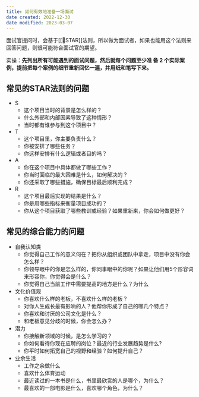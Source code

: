 ```yaml
---
title: 如何有效地准备一场面试
date created: 2022-12-30
date modified: 2023-03-07
---
```


面试官提问时，会基于[[🔡STAR]]法则，所以做为面试者，如果也能用这个法则来回答问题，则很可能符合面试官的期望。

实操：**先列出所有可能遇到的面试问题，然后就每个问题至少准 备 2 个实际案例，提前把每个案例的细节重新回忆一遍，并用纸和笔写下来。**

## 常见的STAR法则的问题

- S
	- 这个项目当时的背景是怎么样的？
	- 什么外部和内部因素导致了这种情形？
	- 当时都有谁参与到这个项目中？
- T
	- 这个项目里，你主要负责什么？
	- 你被安排了哪些任务？
	- 你这样安排有什么逻辑或者目的吗？
- A
	- 你在这个项目中具体都做了哪些工作？
	- 你当时面临的最大困难是什么，如何解决的？
	- 你还采取了哪些措施，确保目标最后顺利完成？
- R
	- 这个项目最后实现的结果是什么？
	- 你是用哪些指标来衡量项目成功的？
	- 你从这个项目获取了哪些教训或经验？如果重新来，你会如何做更好？

## 常见的综合能力的问题

- 自我认知类
	- 你觉得自己工作的意义何在？把你从组织或团队中拿走，项目中没有你会怎么样？
	- 你领导眼中的你是怎么样的，你同事眼中的你呢？如果让他们用5个形容词来形容你，你觉得会是什么？
	- 你觉得自己当前工作中需要提高的地方是什么？为什么
- 文化价值观
	- 你喜欢什么样的老板，不喜欢什么样的老板？
	- 对你人生成长最有影响的人？他帮你形成了自己的哪几个特点？
	- 你喜欢和讨厌的公司文化是什么？
	- 和老板意见分歧的时候，你会怎么办？
- 潜力
	- 你接触新领域的时候，是怎么学习的？
	- 你如何看待你现在应聘的岗位？最近的行业发展趋势是什么?
	- 你平时如何拓宽自己的视野和经验？如何提升自己？
- 业余生活
	- 工作之余做什么
	- 喜欢什么体育运动
	- 最近读过的一本书是什么，书里最欣赏的人是哪个，为什么？
	- 最喜欢的一部电影是什么，喜欢哪个角色，为什么？
